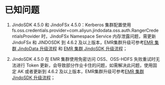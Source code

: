 # 已知问题

1. JindoSDK 4.5.0 和 JindoFSx 4.5.0：Kerberos 集群配置使用 fs.oss.credentials.provider=com.aliyun.jindodata.oss.auth.RangerCredentialsProvider 时，JindoFSx Namespace Service 内存泄露问题，需更新 JindoFSx 和 JINDOSDK 到 4.6.2 及以上版本，EMR集群升级可参考[EMR 集群 JindoData 升级流程](../emr_upgrade_jindodata_emr-next.md)
   和 [EMR 集群 JindoSDK 升级流程](/docs/user/4.x/4.5.x/emr_upgrade_jindosdk_emr-next.md)；

2. JindoSDK 4.5.0 在 EMR 集群使用免密访问 OSS、OSS-HDFS 失败重试时无法进行 Token 更新，会导致部分作业卡住的问题，如需解决此问题，使用固定 AK 或者更新到 4.6.2 及以上版本，EMR集群升级可参考[EMR 集群 JindoSDK 升级流程](/docs/user/4.x/4.6.x/emr_upgrade_jindosdk_emr-next.md)；